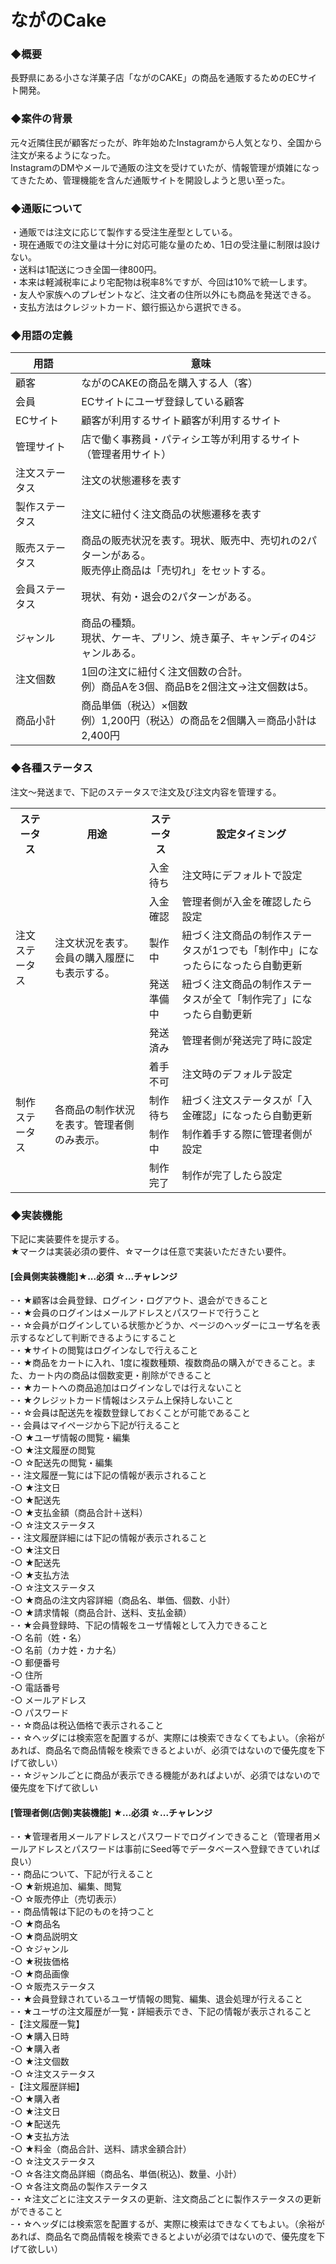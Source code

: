 # ながのCake

### ◆概要
長野県にある小さな洋菓子店「ながのCAKE」の商品を通販するためのECサイト開発。

### ◆案件の背景
元々近隣住民が顧客だったが、昨年始めたInstagramから人気となり、全国から注文が来るようになった。  
InstagramのDMやメールで通販の注文を受けていたが、情報管理が煩雑になってきたため、管理機能を含んだ通販サイトを開設しようと思い至った。

### ◆通販について
・通販では注文に応じて製作する受注生産型としている。  
・現在通販での注文量は十分に対応可能な量のため、1日の受注量に制限は設けない。  
・送料は1配送につき全国一律800円。  
・本来は軽減税率により宅配物は税率8%ですが、今回は10%で統一します。  
・友人や家族へのプレゼントなど、注文者の住所以外にも商品を発送できる。  
・支払方法はクレジットカード、銀行振込から選択できる。  

### ◆用語の定義
|  用語  |  意味 |
| ---- | ---- |
|  顧客  |  ながのCAKEの商品を購入する人（客）  |
|  会員  |  ECサイトにユーザ登録している顧客  |
|  ECサイト  |  顧客が利用するサイト顧客が利用するサイト  |
|  管理サイト  |  店で働く事務員・パティシエ等が利用するサイト（管理者用サイト）  |
|  注文ステータス  |  注文の状態遷移を表す  |
|  製作ステータス  |  注文に紐付く注文商品の状態遷移を表す  |
|  販売ステータス  |  商品の販売状況を表す。現状、販売中、売切れの2パターンがある。<br>販売停止商品は「売切れ」をセットする。  |
|  会員ステータス  |  現状、有効・退会の2パターンがある。  |
|  ジャンル  |  商品の種類。<br>現状、ケーキ、プリン、焼き菓子、キャンディの4ジャンルある。  |
|  注文個数  |  1回の注文に紐付く注文個数の合計。<br>例）商品Aを3個、商品Bを2個注文→注文個数は5。  |
|  商品小計  |  商品単価（税込）×個数<br>例）1,200円（税込）の商品を2個購入＝商品小計は2,400円  |

### ◆各種ステータス
注文〜発送まで、下記のステータスで注文及び注文内容を管理する。
<table>
  <tr>
    <th>ステータス</th>
    <th>用途</th>
    <th>ステータス</th>
    <th>設定タイミング</th>
  </tr>
  <tr>
    <td rowspan=5>注文ステータス</td>
    <td rowspan=5>注文状況を表す。会員の購入履歴にも表示する。</td>
    <td>入金待ち</td>
    <td>注文時にデフォルトで設定</td>
  </tr>
  <tr>
    <td>入金確認</td>
    <td>管理者側が入金を確認したら設定</td>
  </tr>
  <tr>
    <td>製作中</td>
    <td>紐づく注文商品の制作ステータスが1つでも「制作中」になったらになったら自動更新</td>
  </tr>
  <tr>
    <td>発送準備中</td>
    <td>紐づく注文商品の制作ステータスが全て「制作完了」になったら自動更新</td>
  </tr>
  <tr>
    <td>発送済み</td>
    <td>管理者側が発送完了時に設定</td>
  </tr>
  <tr>
    <td rowspan=4>制作ステータス</td>
    <td rowspan=4>各商品の制作状況を表す。管理者側のみ表示。</td>
    <td>着手不可</td>
    <td>注文時のデフォルテ設定</td>
  </tr>
  <tr>
    <td>制作待ち</td>
    <td>紐づく注文ステータスが「入金確認」になったら自動更新</td>
  </tr>
  <tr>
    <td>制作中</td>
    <td>制作着手する際に管理者側が設定</td>
  </tr>
  <tr>
    <td>制作完了</td>
    <td>制作が完了したら設定</td>
  </tr>
</table>

### ◆実装機能
下記に実装要件を提示する。  
★マークは実装必須の要件、☆マークは任意で実装いただきたい要件。

#### [会員側実装機能]★...必須 ☆...チャレンジ
-・★顧客は会員登録、ログイン・ログアウト、退会ができること  
-・★会員のログインはメールアドレスとパスワードで行うこと  
-・☆会員がログインしている状態かどうか、ページのヘッダーにユーザ名を表示するなどして判断できるようにすること  
-・★サイトの閲覧はログインなしで行えること  
-・★商品をカートに入れ、1度に複数種類、複数商品の購入ができること。また、カート内の商品は個数変更・削除ができること  
-・★カートへの商品追加はログインなしでは行えないこと  
-・★クレジットカード情報はシステム上保持しないこと  
-・☆会員は配送先を複数登録しておくことが可能であること  
-・会員はマイページから下記が行えること  
    -○ ★ユーザ情報の閲覧・編集  
    -○ ★注文履歴の閲覧  
    -○ ☆配送先の閲覧・編集  
-・注文履歴一覧には下記の情報が表示されること  
    -○ ★注文日  
    -○ ★配送先  
    -○ ★支払金額（商品合計＋送料）  
    -○ ☆注文ステータス  
-・注文履歴詳細には下記の情報が表示されること  
    -○ ★注文日  
    -○ ★配送先  
    -○ ★支払方法  
    -○ ☆注文ステータス  
    -○ ★商品の注文内容詳細（商品名、単価、個数、小計）  
    -○ ★請求情報（商品合計、送料、支払金額）  
-・★会員登録時、下記の情報をユーザ情報として入力できること  
    -○ 名前（姓・名）  
    -○ 名前（カナ姓・カナ名）  
    -○ 郵便番号  
    -○ 住所  
    -○ 電話番号  
    -○ メールアドレス  
    -○ パスワード  
-・☆商品は税込価格で表示されること  
-・☆ヘッダには検索窓を配置するが、実際には検索できなくてもよい。（余裕があれば、商品名で商品情報を検索できるとよいが、必須ではないので優先度を下げて欲しい）  
-・☆ジャンルごとに商品が表示できる機能があればよいが、必須ではないので優先度を下げて欲しい  

#### [管理者側(店側)実装機能] ★...必須 ☆...チャレンジ
-・★管理者用メールアドレスとパスワードでログインできること（管理者用メールアドレスとパスワードは事前にSeed等でデータベースへ登録できていれば良い）  
-・商品について、下記が行えること  
    -○ ★新規追加、編集、閲覧  
    -○ ☆販売停止（売切表示）  
-・商品情報は下記のものを持つこと  
    -○ ★商品名  
    -○ ★商品説明文  
    -○ ☆ジャンル  
    -○ ★税抜価格  
    -○ ★商品画像  
    -○ ☆販売ステータス  
-・★会員登録されているユーザ情報の閲覧、編集、退会処理が行えること  
-・★ユーザの注文履歴が一覧・詳細表示でき、下記の情報が表示されること  
  -【注文履歴一覧】  
    -○ ★購入日時  
    -○ ★購入者  
    -○ ★注文個数  
    -○ ☆注文ステータス  
  -【注文履歴詳細】  
    -○ ★購入者  
    -○ ★注文日  
    -○ ★配送先  
    -○ ★支払方法  
    -○ ★料金（商品合計、送料、請求金額合計）  
    -○ ☆注文ステータス  
    -○ ☆各注文商品詳細（商品名、単価(税込)、数量、小計）  
    -○ ☆各注文商品の製作ステータス  
-・☆注文ごとに注文ステータスの更新、注文商品ごとに製作ステータスの更新ができること  
-・☆ヘッダには検索窓を配置するが、実際に検索はできなくてもよい。（余裕があれば、商品名で商品情報を検索できるとよいが必須ではないので、優先度を下げて欲しい）
